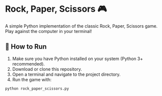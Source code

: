 # Rock, Paper, Scissors 🎮

A simple Python implementation of the classic Rock, Paper, Scissors game. Play against the computer in your terminal!

## 🚀 How to Run

1. Make sure you have Python installed on your system (Python 3+ recommended).
2. Download or clone this repository.
3. Open a terminal and navigate to the project directory.
4. Run the game with:

```bash
python rock_paper_scissors.py
